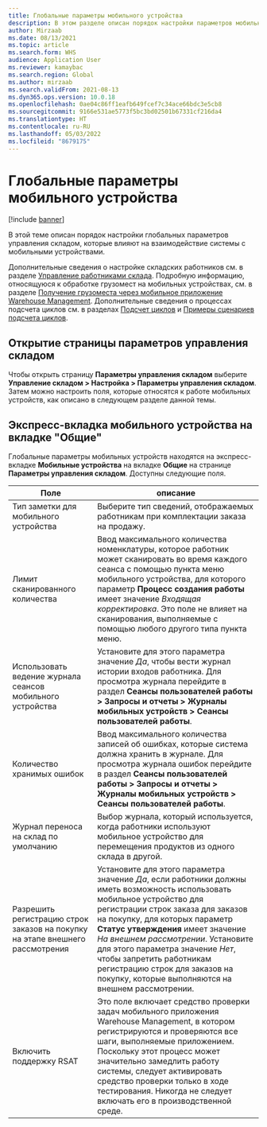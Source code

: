 ```yaml
---
title: Глобальные параметры мобильного устройства
description: В этом разделе описан порядок настройки параметров мобильного устройства на странице параметров управления складом.
author: Mirzaab
ms.date: 08/13/2021
ms.topic: article
ms.search.form: WHS
audience: Application User
ms.reviewer: kamaybac
ms.search.region: Global
ms.author: mirzaab
ms.search.validFrom: 2021-08-13
ms.dyn365.ops.version: 10.0.18
ms.openlocfilehash: 0ae04c86ff1eafb649fcef7c34ace66bdc3e5cb8
ms.sourcegitcommit: 9166e531ae5773f5bc3bd02501b67331cf216da4
ms.translationtype: HT
ms.contentlocale: ru-RU
ms.lasthandoff: 05/03/2022
ms.locfileid: "8679175"
---
```

# <a name="global-mobile-device-parameters"></a>Глобальные параметры мобильного устройства

[!include [banner](../includes/banner.md)]

В этой теме описан порядок настройки глобальных параметров управления складом, которые влияют на взаимодействие системы с мобильными устройствами.

Дополнительные сведения о настройке складских работников см. в разделе [Управление работниками склада](manage-warehouse-workers.md). Подробную информацию, относящуюся к обработке грузомест на мобильных устройствах, см. в разделе [Получение грузоместа через мобильное приложение Warehouse Management](warehousing-mobile-device-app-license-plate-receiving.md). Дополнительные сведения о процессах подсчета циклов см. в разделах [Подсчет циклов](cycle-counting.md) и [Примеры сценариев подсчета циклов](cycle-counting-scenarios.md).

## <a name="open-the-warehouse-management-parameters-page"></a>Открытие страницы параметров управления складом

Чтобы открыть страницу **Параметры управления складом** выберите **Управление складом \> Настройка \> Параметры управления складом**. Затем можно настроить поля, которые относятся к работе мобильных устройств, как описано в следующем разделе данной темы.

## <a name="mobile-device-fasttab-on-the-general-tab"></a>Экспресс-вкладка мобильного устройства на вкладке "Общие"

Глобальные параметры мобильных устройств находятся на экспресс-вкладке **Мобильные устройства** на вкладке **Общие** на странице **Параметры управления складом**. Доступны следующие поля.

| Поле | описание |
|---|---|
| Тип заметки для мобильного устройства | Выберите тип сведений, отображаемых работникам при комплектации заказа на продажу. |
| Лимит сканированного количества | Ввод максимального количества номенклатуры, которое работник может сканировать во время каждого сеанса с помощью пункта меню мобильного устройства, для которого параметр **Процесс создания работы** имеет значение *Входящая корректировка*. Это поле не влияет на сканирования, выполняемые с помощью любого другого типа пункта меню. |
| Использовать ведение журнала сеансов мобильного устройства | Установите для этого параметра значение *Да*, чтобы вести журнал истории входов работника. Для просмотра журнала перейдите в раздел **Сеансы пользователей работы \> Запросы и отчеты \> Журналы мобильных устройств \> Сеансы пользователей работы**. |
| Количество хранимых ошибок | Ввод максимального количества записей об ошибках, которые система должна хранить в журнале. Для просмотра журнала ошибок перейдите в раздел **Сеансы пользователей работы \> Запросы и отчеты \> Журналы мобильных устройств \> Сеансы пользователей работы**. |
| Журнал переноса на склад по умолчанию | Выбор журнала, который используется, когда работники используют мобильное устройство для перемещения продуктов из одного склада в другой. |
| Разрешить регистрацию строк заказов на покупку на этапе внешнего рассмотрения | Установите для этого параметра значение *Да*, если работники должны иметь возможность использовать мобильное устройство для регистрации строк заказа для заказов на покупку, для которых параметр **Статус утверждения** имеет значение *На внешнем рассмотрении*. Установите для этого параметра значение *Нет*, чтобы запретить работникам регистрацию строк для заказов на покупку, которые выполняются на внешнем рассмотрении. |
| Включить поддержку RSAT | Это поле включает средство проверки задач мобильного приложения Warehouse Management, в котором регистрируются и проверяются все шаги, выполняемые приложением. Поскольку этот процесс может значительно замедлить работу системы, следует активировать средство проверки только в ходе тестирования. Никогда не следует включать его в производственной среде. |
